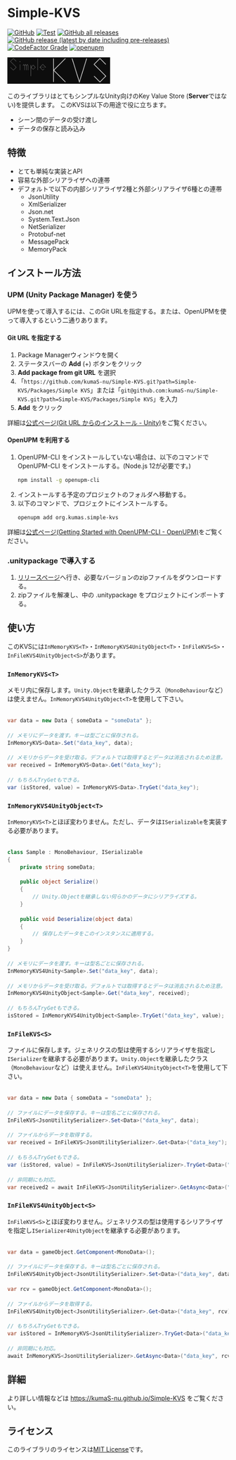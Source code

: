 # Simple-KVS

[![GitHub](https://img.shields.io/github/license/kumaS-nu/Simple-KVS)](https://github.com/kumaS-nu/Simple-KVS/blob/master/LICENSE)
[![Test](https://github.com/kumaS-nu/Simple-KVS/workflows/Test/badge.svg?branch=main&event=push)](https://github.com/kumaS-nu/Simple-KVS/actions)
[![GitHub all releases](https://img.shields.io/github/downloads/kumaS-nu/Simple-KVS/total)](https://github.com/kumaS-nu/Simple-KVSy/releases)
[![GitHub release (latest by date including pre-releases)](https://img.shields.io/github/downloads-pre/kumaS-nu/Simple-KVS/latest/total)](https://github.com/kumaS-nu/Simple-KVS/releases)
[![CodeFactor Grade](https://img.shields.io/codefactor/grade/github/kumaS-nu/Simple-KVS)](https://www.codefactor.io/repository/github/kumaS-nu/Simple-KVS)
[![openupm](https://img.shields.io/npm/v/org.kumas.simple-kvs?label=openupm&registry_uri=https://package.openupm.com)](https://openupm.com/packages/org.kumas.simple-kvs/)

<img src="logo.svg" alt="Simple KVS logo" height="60">

このライブラリはとてもシンプルなUnity向けのKey Value Store (**Server**ではない)を提供します。
このKVSは以下の用途で役に立ちます。
- シーン間のデータの受け渡し
- データの保存と読み込み

## 特徴

- とても単純な実装とAPI
- 容易な外部シリアライザへの連帯
- デフォルトで以下の内部シリアライザ2種と外部シリアライザ6種との連帯
    - JsonUtility
    - XmlSerializer
    - Json.net
    - System.Text.Json
    - NetSerializer
    - Protobuf-net
    - MessagePack
    - MemoryPack

## インストール方法

### UPM (Unity Package Manager) を使う

 UPMを使って導入するには、このGit URLを指定する。または、OpenUPMを使って導入するという二通りあります。

#### Git URL を指定する

1. Package Managerウィンドウを開く
1. ステータスバーの **Add** (+) ボタンをクリック
1. **Add package from git URL** を選択
1. 「`https://github.com/kumaS-nu/Simple-KVS.git?path=Simple-KVS/Packages/Simple KVS`」または「`git@github.com:kumaS-nu/Simple-KVS.git?path=Simple-KVS/Packages/Simple KVS`」を入力
1. **Add** をクリック

詳細は[公式ページ(Git URL からのインストール - Unity)](https://docs.unity3d.com/ja/2019.4/Manual/upm-ui-giturl.html)をご覧ください。

#### OpenUPM を利用する

1. OpenUPM-CLI をインストールしていない場合は、以下のコマンドで OpenUPM-CLI をインストールする。(Node.js 12が必要です。)
    ``` bash
    npm install -g openupm-cli
    ```
1. インストールする予定のプロジェクトのフォルダへ移動する。
1. 以下のコマンドで、プロジェクトにインストールする。
    ``` bash
    openupm add org.kumas.simple-kvs
    ```

詳細は[公式ページ(Getting Started with OpenUPM-CLI - OpenUPM)](https://openupm.com/docs/getting-started.html)をご覧ください。

### .unitypackage で導入する

1. [リリースページ](https://github.com/kumaS-nu/Simple-KVS/releases)へ行き、必要なバージョンのzipファイルをダウンロードする。
1. zipファイルを解凍し、中の .unitypackage をプロジェクトにインポートする。

## 使い方

このKVSには`InMemoryKVS<T>`・`InMemoryKVS4UnityObject<T>`・`InFileKVS<S>`・`InFileKVS4UnityObject<S>`があります。

### `InMemoryKVS<T>`

メモリ内に保存します。`Unity.Object`を継承したクラス（`MonoBehaviour`など）は使えません。`InMemoryKVS4UnityObject<T>`を使用して下さい。

```csharp

var data = new Data { someData = "someData" };

// メモリにデータを渡す。キーは型ごとに保存される。
InMemoryKVS<Data>.Set("data_key", data);

// メモリからデータを受け取る。デフォルトでは取得するとデータは消去されるため注意。
var received = InMemoryKVS<Data>.Get("data_key");

// もちろんTryGetもできる。
var (isStored, value) = InMemoryKVS<Data>.TryGet("data_key");

```

### `InMemoryKVS4UnityObject<T>`

`InMemoryKVS<T>`とほぼ変わりません。ただし、データは`ISerializable`を実装する必要があります。

```csharp

class Sample : MonoBehaviour, ISerializable
{
    private string someData;

    public object Serialize()
    {
        // Unity.Objectを継承しない何らかのデータにシリアライズする。
    }

    public void Deserialize(object data)
    {
        // 保存したデータをこのインスタンスに適用する。
    }
}

// メモリにデータを渡す。キーは型名ごとに保存される。
InMemoryKVS4Unity<Sample>.Set("data_key", data);

// メモリからデータを受け取る。デフォルトでは取得するとデータは消去されるため注意。
InMemoryKVS4UnityObject<Sample>.Get("data_key", received);

// もちろんTryGetもできる。
isStored = InMemoryKVS4UnityObject<Sample>.TryGet("data_key", value);

```

### `InFileKVS<S>`

ファイルに保存します。ジェネリクスの型は使用するシリアライザを指定し`ISerializer`を継承する必要があります。`Unity.Object`を継承したクラス（`MonoBehaviour`など）は使えません。`InFileKVS4UnityObject<T>`を使用して下さい。

```csharp

var data = new Data { someData = "someData" };

// ファイルにデータを保存する。キーは型名ごとに保存される。
InFileKVS<JsonUtilitySerializer>.Set<Data>("data_key", data);

// ファイルからデータを取得する。
var received = InFileKVS<JsonUtilitySerializer>.Get<Data>("data_key");

// もちろんTryGetもできる。
var (isStored, value) = InFileKVS<JsonUtilitySerializer>.TryGet<Data>("data_key");

// 非同期にも対応。
var received2 = await InFileKVS<JsonUtilitySerializer>.GetAsync<Data>("data_key");

```

### `InFileKVS4UnityObject<S>`

`InFileKVS<S>`とほぼ変わりません。ジェネリクスの型は使用するシリアライザを指定し`ISerializer4UnityObject`を継承する必要があります。

```csharp

var data = gameObject.GetComponent<MonoData>();

// ファイルにデータを保存する。キーは型名ごとに保存される。
InFileKVS4UnityObject<JsonUtilitySerializer>.Set<Data>("data_key", data);

var rcv = gameObject.GetComponent<MonoData>();

// ファイルからデータを取得する。
InFileKVS4UnityObject<JsonUtilitySerializer>.Get<Data>("data_key", rcv);

// もちろんTryGetもできる。
var isStored = InMemoryKVS<JsonUtilitySerializer>.TryGet<Data>("data_key", rcv);

// 非同期にも対応。
await InMemoryKVS<JsonUtilitySerializer>.GetAsync<Data>("data_key", rcv);

```

## 詳細

より詳しい情報などは https://kumaS-nu.github.io/Simple-KVS をご覧ください。

## ライセンス

このライブラリのライセンスは[MIT License](LICENSE)です。
